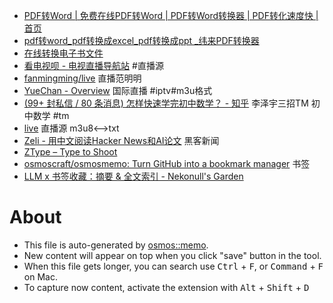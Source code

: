 - [PDF转Word | 免费在线PDF转Word |  PDF转Word转换器 | PDF转化速度快 | 首页](https://www.alltoall.net/)
- [pdf转word_pdf转换成excel_pdf转换成ppt _纬来PDF转换器](https://www.pdfpai.com/)
- [在线转换电子书文件](https://www.aconvert.com/cn/ebook/)
- [看电视呗 - 电视直播导航站](http://8.138.7.223/) #直播源
- [fanmingming/live](https://github.com/fanmingming/live) 直播范明明
- [YueChan - Overview](https://github.com/YueChan) 国际直播 #iptv#m3u格式
- [(99+ 封私信 / 80 条消息) 怎样快速学完初中数学？ - 知乎](https://www.zhihu.com/question/446652955/answer/4492809993) 李泽宇三招TM 初中数学  #tm
- [live](https://live.fanmingming.com/) 直播源 m3u8<-->txt
- [Zeli - 用中文阅读Hacker News和AI论文](https://zeli.app/zh) 黑客新闻
- [ZType – Type to Shoot](https://zty.pe/)
- [osmoscraft/osmosmemo: Turn GitHub into a bookmark manager](https://github.com/osmoscraft/osmosmemo) 书签
- [LLM x 书签收藏：摘要 & 全文索引 - Nekonull's Garden](https://nekonull.me/posts/llm_x_bookmark/)


# About

- This file is auto-generated by [osmos::memo](https://github.com/osmoscraft/osmosmemo).
- New content will appear on top when you click "save" button in the tool.
- When this file gets longer, you can search use <kbd>Ctrl</kbd> + <kbd>F</kbd>, or <kbd>Command</kbd> + <kbd>F</kbd> on Mac.
- To capture now content, activate the extension with <kbd>Alt</kbd> + <kbd>Shift</kbd> + <kbd>D</kbd>
